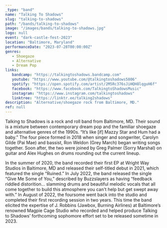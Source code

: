 ```yaml
---
_type: "band"
name: "Talking To Shadows"
slug: "talking-to-shadows"
path: "/bands/talking-to-shadows"
image: "/images/bands/talking-to-shadows.jpg"
logo: null
event: "dark-castle-fest-2023"
location: "Baltimore, Maryland"
performanceDate: "2023-07-28T00:00:00Z"
genres:
   - Shoegaze
   - Alternative
   - Dream Pop
links:
   bandcamp: "https://talkingtoshadows.bandcamp.com"
   youtube: "https://www.youtube.com/@talkingtoshadows5806"
   spotify: "https://open.spotify.com/artist/2M5Rc376sJiHQH8lqguH6f"
   facebook: "https://www.facebook.com/TalkingtoShadowsMusic"
   instagram: "https://www.instagram.com/talkingtoshadows"
   linktree: "https://linktr.ee/talking2shadows"
description: "Alternative/shoegaze rock from Baltimore, MD."
ref: null
---
```


Talking to Shadows is a rock and roll band from Baltimore, MD. Their sound is a mixture between contemporary dream pop and the familiar shoegaze and alternative genres of the 1990s. “It’s like [if] Mazzy Star and Hum had a baby.” The four piece formed in 2018 when singer and songwriter, Carolyn Gilde (Pai Mae) and bassist, Ron Weldon (Grey March) began writing songs together. Soon after, the two were joined by Greg Palmer (Sorry Marshal) on guitar and Alex Hughes on drums rounding out the current lineup.



In the summer of 2020, the band recorded their first EP at Wright Way Studios in Baltimore, MD and released their self-titled debut in 2021, which featured the single “Ruined.” In July 2022, the band released the single “Give Me Some of You,” described by Buzzslayers as having “feedback riddled distorition… slamming drums and beautiful melodic vocals that all come together to build this atmosphere you can't help but get swept away with.” In August of 2022, the foursome went back into the studio and completed their first recording session in two years. This time the band elicited the expertise of J. Robbins (Jawbox, Burning Airlines) at Baltimore’s renowned Magpie Cage Studio who recorded and helped produce Talking to Shadows’ forthcoming sophomore effort set to be released sometime in 2023.
